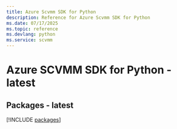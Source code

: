 ```yaml
---
title: Azure Scvmm SDK for Python
description: Reference for Azure Scvmm SDK for Python
ms.date: 07/17/2025
ms.topic: reference
ms.devlang: python
ms.service: scvmm
---
```

# Azure SCVMM SDK for Python - latest
## Packages - latest
[!INCLUDE [packages](scvmm-index.md)]